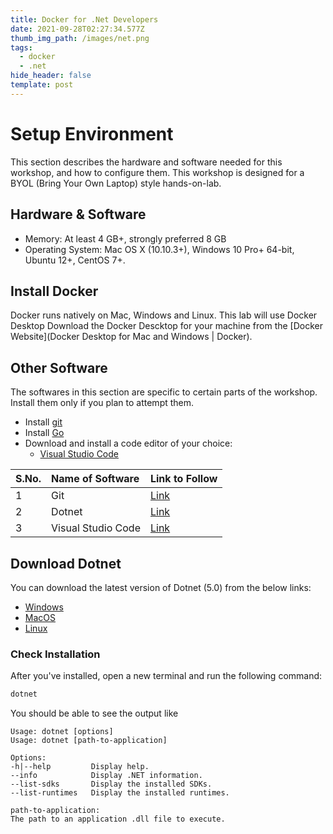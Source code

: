 ```yaml
---
title: Docker for .Net Developers
date: 2021-09-28T02:27:34.577Z
thumb_img_path: /images/net.png
tags:
  - docker
  - .net
hide_header: false
template: post
---
```

# Setup Environment

This section describes the hardware and software needed for this workshop, and how to configure them.
This workshop is designed for a BYOL (Bring Your Own Laptop) style hands-on-lab.

## Hardware & Software

- Memory: At least 4 GB+, strongly preferred 8 GB
- Operating System: Mac OS X (10.10.3+), Windows 10 Pro+ 64-bit, Ubuntu 12+, CentOS 7+.

## Install Docker

Docker runs natively on Mac, Windows and Linux.
This lab will use Docker Desktop
Download the Docker Descktop for your machine from the [Docker Website](Docker Desktop for Mac and Windows | Docker).



## Other Software

The softwares in this section are specific to certain parts of the workshop.
Install them only if you plan to attempt them.

- Install [git](https://git-scm.com)
- Install [Go](https://dotnet.microsoft.com)
- Download and install a code editor of your choice:
   - [Visual Studio Code](https://code.visualstudio.com/download)


S.No. | Name of Software | Link to Follow | 
:------------ | :-------------| :-------------|
1 |  Git | [Link](https://git-scm.com)  |
2 |  Dotnet | [Link](https://dotnet.microsoft.com)  |
3 |  Visual Studio Code | [Link](https://code.visualstudio.com/download)  |

## Download Dotnet 

You can download the latest version of Dotnet (5.0) from the below links:

- [Windows](https://download.visualstudio.microsoft.com/download/pr/78a6328f-f563-4a7f-a478-3ed0f2ce8ec6/5beb762f64d8a018a5b9e590bc1531e0/dotnet-sdk-5.0.201-win-x64.exe)
- [MacOS ](https://download.visualstudio.microsoft.com/download/pr/de613120-9306-4867-b504-45fcc81ba1b6/2a03f18c549f52cf78f88afa44e6dc6a/dotnet-sdk-5.0.201-osx-x64.pkg)
- [Linux](https://docs.microsoft.com/dotnet/core/install/linux)


### Check Installation


After you've installed, open a new terminal and run the following command:

```bash
dotnet

```

You should be able to see the output like

```
Usage: dotnet [options]
Usage: dotnet [path-to-application]

Options:
-h|--help         Display help.
--info            Display .NET information.
--list-sdks       Display the installed SDKs.
--list-runtimes   Display the installed runtimes.

path-to-application:
The path to an application .dll file to execute.

```